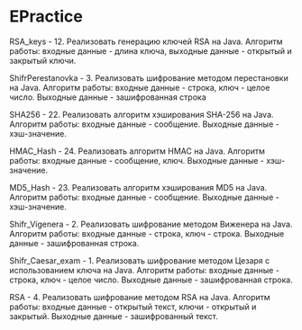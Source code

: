 # EPractice
RSA_keys - 12.	Реализовать генерацию ключей RSA на Java. Алгоритм работы: входные данные - длина ключа, выходные данные - открытый и закрытый ключи.

ShifrPerestanovka - 3.	Реализовать шифрование методом перестановки на Java. Алгоритм работы: входные данные - строка, ключ - целое число. Выходные данные - зашифрованная строка

SHA256 - 22.	Реализовать алгоритм хэширования SHA-256 на Java. Алгоритм работы: входные данные - сообщение. Выходные данные - хэш-значение.

HMAC_Hash - 24.	Реализовать алгоритм HMAC на Java. Алгоритм работы: входные данные - сообщение, ключ. Выходные данные - хэш-значение.

MD5_Hash - 23.	Реализовать алгоритм хэширования MD5 на Java. Алгоритм работы: входные данные - сообщение. Выходные данные - хэш-значение.

Shifr_Vigenera - 2.	Реализовать шифрование методом Виженера на Java. Алгоритм работы: входные данные - строка, ключ - строка. Выходные данные - зашифрованная строка.

Shifr_Caesar_exam - 1.	Реализовать шифрование методом Цезаря с использованием ключа на Java. Алгоритм работы: входные данные - строка, ключ - целое число. Выходные данные - зашифрованная строка.

RSA - 4.	Реализовать шифрование методом RSA на Java. Алгоритм работы: входные данные - открытый текст, ключи - открытый и закрытый. Выходные данные - зашифрованный текст.
